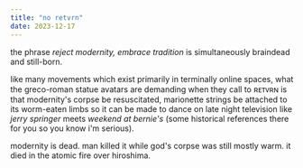 ```yaml
---
title: "no retvrn"
date: 2023-12-17
---
```


the phrase *reject modernity, embrace tradition* is simultaneously braindead and still-born. 

like many movements which exist primarily in terminally online spaces, what the greco-roman statue avatars are demanding when they call to ʀᴇᴛᴠʀɴ is that modernity's corpse be resuscitated, marionette strings be attached to its worm-eaten limbs so it can be made to dance on late night television like *jerry springer* meets *weekend at bernie's* (some historical references there for you so you know i'm serious).

modernity is dead. man killed it while god's corpse was still mostly warm. it died in the atomic fire over hiroshima.